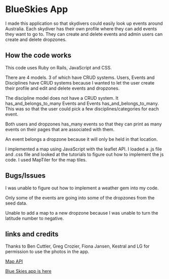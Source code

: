 # BlueSkies App

I made this application so that skydivers could easily look up events around Australia. Each skydiver has their own profile where they can add events they want to go to. They can create and delete events and admin users can create and delete dropzones.

## How the code works

This code uses Ruby on Rails, JavaScript and CSS.

There are 4 models. 3 of which have CRUD systems.
Users, Events and Disciplines have CRUD systems because I wanted to let the user create their profile and edit and delete events and dropzones.

The discipline model does not have a CRUD system. It has_and_belongs_to_many Events and Events has_and_belongs_to_many. This was so that the user could pick a few disciplines/categories for each event.

Both users and dropzones has_many events so that they can print as many events on their pages that are associated with them.

An event belongs a dropzone because it will only be held in that location.

I implemented a map using JavaScript with the leaflet API. I loaded a .js file and .css file and looked at the tutorials to figure out how to implement the js code. I used MapTiler for the map tiles.


## Bugs/Issues

I was unable to figure out how to implement a weather gem into my code.

Only some of the events are going into some of the dropzones from the seed data.

Unable to add a map to a new dropzone because I was unable to turn the latitude number to negative.

## links and credits

Thanks to Ben Cuttler, Greg Crozier, Fiona Jansen, Kestral and LG for permission to use the photos in the app.

[Map API](https://leafletjs.com/examples/quick-start/)

[Blue Skies app is here]()
